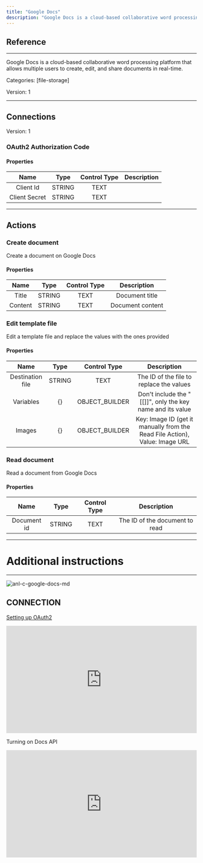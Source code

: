 ```yaml
---
title: "Google Docs"
description: "Google Docs is a cloud-based collaborative word processing platform that allows multiple users to create, edit, and share documents in real-time."
---
```

## Reference
<hr />

Google Docs is a cloud-based collaborative word processing platform that allows multiple users to create, edit, and share documents in real-time.


Categories: [file-storage]


Version: 1

<hr />



## Connections

Version: 1


### OAuth2 Authorization Code

#### Properties

|      Name      |     Type     |     Control Type     |     Description     |
|:--------------:|:------------:|:--------------------:|:-------------------:|
| Client Id | STRING | TEXT  |  |
| Client Secret | STRING | TEXT  |  |





<hr />





## Actions


### Create document
Create a document on Google Docs

#### Properties

|      Name      |     Type     |     Control Type     |     Description     |
|:--------------:|:------------:|:--------------------:|:-------------------:|
| Title | STRING | TEXT  |  Document title  |
| Content | STRING | TEXT  |  Document content  |




### Edit template file
Edit a template file and replace the values with the ones provided

#### Properties

|      Name      |     Type     |     Control Type     |     Description     |
|:--------------:|:------------:|:--------------------:|:-------------------:|
| Destination file | STRING | TEXT  |  The ID of the file to replace the values  |
| Variables | {} | OBJECT_BUILDER  |  Don't include the "[[]]", only the key name and its value  |
| Images | {} | OBJECT_BUILDER  |  Key: Image ID (get it manually from the Read File Action), Value: Image URL  |




### Read document
Read a document from Google Docs

#### Properties

|      Name      |     Type     |     Control Type     |     Description     |
|:--------------:|:------------:|:--------------------:|:-------------------:|
| Document id | STRING | TEXT  |  The ID of the document to read  |




<hr />

# Additional instructions
<hr />

![anl-c-google-docs-md](https://static.scarf.sh/a.png?x-pxid=44cee406-a4a2-4c9f-80f5-bd560babff6e)
## CONNECTION

[Setting up OAuth2](https://support.google.com/googleapi/answer/6158849?hl=en)

<div style="position:relative;height:0;width:100%;overflow:hidden;z-index:99999;box-sizing:border-box;padding-bottom:calc(50.05219207% + 32px)"><iframe src="https://www.guidejar.com/embed/fec74020-26bb-43dd-814c-f8b907f6f45b?type=1&controls=on" width="100%" height="100%" style="height:100%;position:absolute;inset:0" allowfullscreen frameborder="0"></iframe></div>

Turning on Docs API <div style="position:relative;height:0;width:100%;overflow:hidden;z-index:99999;box-sizing:border-box;padding-bottom:calc(50.05219207% + 32px)"><iframe src="https://www.guidejar.com/embed/2fbfa39b-38f6-43f4-a55d-6f8d0588f6fb?type=1&controls=on" width="100%" height="100%" style="position:absolute;inset:0" allowfullscreen frameborder="0"></iframe></div>
